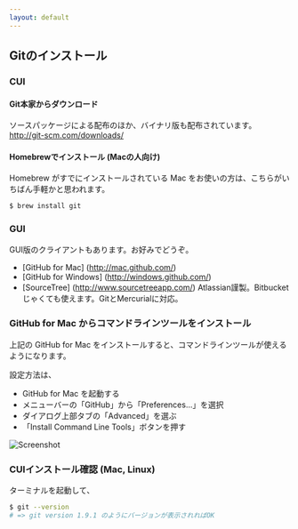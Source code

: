 ```yaml
---
layout: default
---
```


## Gitのインストール

### CUI

#### Git本家からダウンロード

ソースパッケージによる配布のほか、バイナリ版も配布されています。  
<http://git-scm.com/downloads/>

#### Homebrewでインストール (Macの人向け)

Homebrew がすでにインストールされている Mac をお使いの方は、こちらがいちばん手軽かと思われます。

```bash
$ brew install git
```

### GUI

GUI版のクライアントもあります。お好みでどうぞ。

* [GitHub for Mac] (http://mac.github.com/)
* [GitHub for Windows] (http://windows.github.com/)
* [SourceTree] (http://www.sourcetreeapp.com/) Atlassian謹製。Bitbucketじゃくても使えます。GitとMercurialに対応。

### GitHub for Mac からコマンドラインツールをインストール

上記の GitHub for Mac をインストールすると、コマンドラインツールが使えるようになります。

設定方法は、

* GitHub for Mac を起動する
* メニューバーの「GitHub」から「Preferences...」を選択
* ダイアログ上部タブの「Advanced」を選ぶ
* 「Install Command Line Tools」ボタンを押す

![Screenshot]({{site.baseurl}}/images/github-mac-command-line-tools.png)


### CUIインストール確認 (Mac, Linux)

ターミナルを起動して、

```bash
$ git --version
# => git version 1.9.1 のようにバージョンが表示されればOK
```
